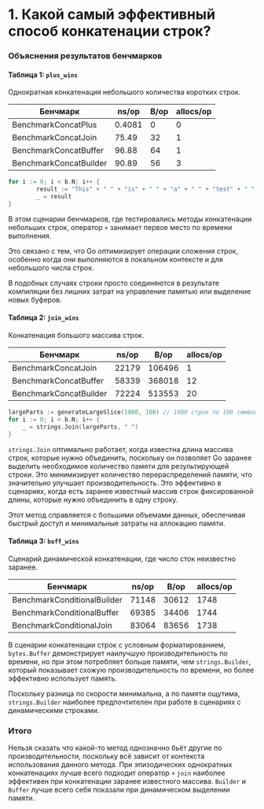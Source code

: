 # 1. Какой самый эффективный способ конкатенации строк?

### Объяснения результатов бенчмарков

#### Таблица 1: `plus_wins` 

Однократная конкатенация небольшого количества коротких строк.

| Бенчмарк               | ns/op  | B/op  | allocs/op |
|------------------------|--------|-------|-----------|
| BenchmarkConcatPlus    | 0.4081 | 0     | 0         |
| BenchmarkConcatJoin    | 75.49  | 32    | 1         |
| BenchmarkConcatBuffer  | 96.88  | 64    | 1         |
| BenchmarkConcatBuilder | 90.89  | 56    | 3         |

```go
for i := 0; i < b.N; i++ {
		result := "This" + " " + "is" + " " + "a" + " " + "test" + " " + "of" + " " + "the" + " " + "buffer."
		_ = result
}
```
В этом сценарии бенчмарков, где тестировались методы конкатенации небольших строк, оператор `+` занимает первое место по времени выполнения. 

Это связано с тем, что Go оптимизирует операции сложения строк, особенно когда они выполняются в локальном контексте и для небольшого числа строк. 

В подобных случаях строки просто соединяются в результате компиляции без лишних затрат на управление памятью или выделение новых буферов.

#### Таблица 2: `join_wins`

Конкатенация большого массива строк.

| Бенчмарк               | ns/op     | B/op      | allocs/op |
|------------------------|-----------|-----------|-----------|
| BenchmarkConcatJoin    | 22179     | 106496    | 1         |
| BenchmarkConcatBuffer  | 58339     | 368018    | 12        |
| BenchmarkConcatBuilder | 72224     | 513553    | 20        |

```go
largeParts := generateLargeSlice(1000, 100) // 1000 строк по 100 символов
for i := 0; i < b.N; i++ {
    _ = strings.Join(largeParts, " ")
}
```
`strings.Join` оптимально работает, когда известна длина массива строк, которые нужно объединить, поскольку он позволяет Go заранее выделить необходимое количество памяти для результирующей строки. Это минимизирует количество перераспределений памяти, что значительно улучшает производительность. Это эффективно в сценариях, когда есть заранее известный массив строк фиксированной длины, которые нужно объединить в одну строку. 

Этот метод справляется с большими объемами данных, обеспечивая быстрый доступ и минимальные затраты на аллокацию памяти.

#### Таблица 3: `buff_wins`

Сценарий динамической конкатенации, где число сток неизвестно заранее.

| Бенчмарк                       | ns/op  | B/op  | allocs/op |
|--------------------------------|--------|-------|-----------|
| BenchmarkConditionalBuilder    | 71148  | 30612 | 1748      |
| BenchmarkConditionalBuffer     | 69385  | 34406 | 1744      |
| BenchmarkConditionalJoin       | 83064  | 83656 | 1738      |

В сценарии конкатенации строк с условным форматированием, `bytes.Buffer` демонстрирует наилучшую производительность по времени, но при этом потребляет больше памяти, чем `strings.Builder`, который показывает схожую производительность по времени, но более эффективно использует память.

Поскольку разница по скорости минимальна, а по памяти ощутима, `strings.Builder` наиболее предпочтителен при работе в сценариях с динамическими строками.

### Итого

Нельзя сказать что какой-то метод однозначно бьёт другие по производительности, поскольку всё зависит от контекста использования данного метода.
При эпизодических однократных конкатенациях лучше всего подходит оператор `+`
`join` наиболее эффективен при конкатенации заранее известного массива.
`Builder` и `Buffer` лучше всего себя показали при динамическом выделении памяти.

